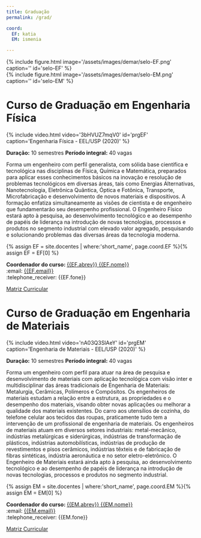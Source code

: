 ```yaml
---
title: Graduação
permalink: /grad/

coord:
  EF: katia
  EM: ismenia

---
```


<div class="container mb-3">
  <div class="row">
    <div class="col">
        {% include figure.html image='/assets/images/demar/selo-EF.png' caption='' id='selo-EF' %}
    </div>
    <div class="col">
          {% include figure.html image='/assets/images/demar/selo-EM.png' caption='' id='selo-EM' %}
    </div>
  </div>
</div>

<h1 class="alert bg-dark text-light">Curso de Graduação em Engenharia Física</h1>

<div class="col-md-5 float-md-right">
{% include video.html video='3bHVUZ7mqV0' id='prgEF' caption='Engenharia Física - EEL/USP (2020)' %}
</div>

**Duração:** 10 semestres
**Período integral:** 40 vagas

Forma um engenheiro com perfil generalista, com sólida base cientifica e tecnológica nas disciplinas de Física, Química e Matemática, preparados para aplicar esses conhecimentos básicos na inovação e resolução de problemas tecnológicos em diversas áreas, tais como Energias Alternativas, Nanotecnologia, Eletrônica Quântica, Óptica e Fotônica, Transporte, Microfabricação e desenvolvimento de novos materiais e dispositivos. A formação enfatiza simultaneamente as visões de cientista e de engenheiro que fundamentarão seu desempenho profissional. O Engenheiro Físico estará apto à pesquisa, ao desenvolvimento tecnológico e ao desempenho de papéis de liderança na introdução de novas tecnologias, processos e produtos no segmento industrial com elevado valor agregado, pesquisando e solucionando problemas das diversas áreas da tecnologia moderna.

{% assign EF = site.docentes | where:'short_name', page.coord.EF %}{% assign EF = EF[0] %}
<p>
<b>Coordenador do curso: </b><a href="{{site.baseurl}}{{EF.url}}">{{EF.abrev}} {{EF.nome}}</a><br />
:email: <a href="mailto:{{EF.email}}">{{EF.email}}</a><br />
:telephone_receiver: {{EF.fone}}
</p>

<a href="https://uspdigital.usp.br/jupiterweb/listarGradeCurricular?codcg=88&codcur=88301&codhab=0&tipo=N" target="_blank">Matriz Curricular</a>

<h1 class="alert bg-dark text-light">Curso de Graduação em Engenharia de Materiais</h1>

<div class="col-md-5 float-md-right">
{% include video.html video='nA03Q3SlAeY' id='prgEM' caption='Engenharia de Materiais - EEL/USP (2020)' %}
</div>

**Duração:** 10 semestres
**Período integral:** 40 vagas

Forma um engenheiro com perfil para atuar na área de pesquisa e desenvolvimento de materiais com aplicação tecnológica com visão inter e multidisciplinar das áreas tradicionais de Engenharia de Materiais: Metalurgia, Cerâmicas, Polímeros e Compósitos. Os engenheiros de materiais estudam a relação entre a estrutura, as propriedades e o desempenho dos materiais, visando obter novas aplicações ou melhorar a qualidade dos materiais existentes. Do carro aos utensílios de cozinha, do telefone celular aos tecidos das roupas, praticamente tudo tem a intervenção de um profissional de engenharia de materiais. Os engenheiros de materiais atuam em diversos setores industriais: metal-mecânico, indústrias metalúrgicas e siderúrgicas, indústrias de transformação de plásticos, indústrias automobilísticas, indústrias de produção de revestimentos e pisos cerâmicos, indústrias têxteis e de fabricação de fibras sintéticas, indústria aeronáutica e no setor eletro-eletrônico. O Engenheiro de Materiais estará ainda apto à pesquisa, ao desenvolvimento tecnológico e ao desempenho de papéis de liderança na introdução de novas tecnologias, processos e produtos no segmento industrial.

{% assign EM = site.docentes | where:'short_name', page.coord.EM %}{% assign EM = EM[0] %}
<p>
<b>Coordenador do curso: </b><a href="{{site.baseurl}}{{EM.url}}">{{EM.abrev}} {{EM.nome}}</a><br />
:email: <a href="mailto:{{EF.email}}">{{EM.email}}</a><br />
:telephone_receiver: {{EM.fone}}
</p>

<a href="https://uspdigital.usp.br/jupiterweb/listarGradeCurricular?codcg=88&codcur=88202&codhab=0&tipo=N" target="_blank">Matriz Curricular</a>
